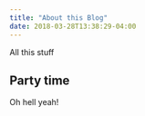 ```yaml
---
title: "About this Blog"
date: 2018-03-28T13:38:29-04:00
---
```


All this stuff

## Party time

Oh hell yeah!